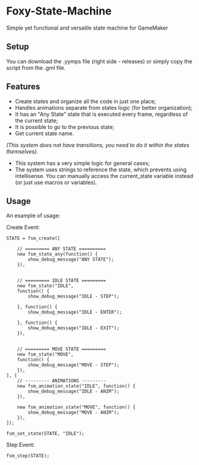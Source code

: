 # Foxy-State-Machine
Simple yet functional and versatile state machine for GameMaker

## Setup ##

You can download the .yymps file (right side - releases) or simply copy the script from the .gml file.


## Features ##

* Create states and organize all the code in just one place;
* Handles animations separate from states logic (for better organization);
* It has an "Any State" state that is executed every frame, regardless of the current state;
* It is possible to go to the previous state;
* Get current state name.

*(This system does not have transitions, you need to do it within the states themselves).*
* This system has a very simple logic for general cases;
* The system uses strings to reference the state, which prevents using intellisense. You can manually access the current_state variable instead (or just use macros or variables).


## Usage ##

An example of usage:

Create Event:
```gml
STATE = fsm_create([
	
	// ========= ANY STATE ==========
	new fsm_state_any(function() {
		show_debug_message("ANY STATE");
	}),

	
	// ========= IDLE STATE =========
	new fsm_state("IDLE",
	function() {
		show_debug_message("IDLE - STEP");
		
	}, function() {
		show_debug_message("IDLE - ENTER");
		
	}, function() {
		show_debug_message("IDLE - EXIT");
	}),
	
	
	// ========= MOVE STATE =========
	new fsm_state("MOVE",
	function() {
		show_debug_message("MOVE - STEP");
	}),
], [
	// --------- ANIMATIONS ---------
	new fsm_animation_state("IDLE", function() {
		show_debug_message("IDLE - ANIM");
	}),
	
	new fsm_animation_state("MOVE", function() {
		show_debug_message("MOVE - ANIM");
	}),
]);

fsm_set_state(STATE, "IDLE");
```
Step Event:
```gml
fsm_step(STATE);
```
